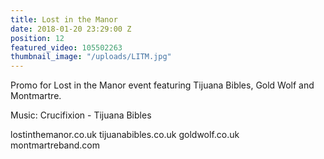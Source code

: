 ```yaml
---
title: Lost in the Manor
date: 2018-01-20 23:29:00 Z
position: 12
featured_video: 105502263
thumbnail_image: "/uploads/LITM.jpg"
---
```


Promo for Lost in the Manor event featuring Tijuana Bibles, Gold Wolf and Montmartre.

Music: Crucifixion - Tijuana Bibles

lostinthemanor.co.uk
tijuanabibles.co.uk
goldwolf.co.uk
montmartreband.com
